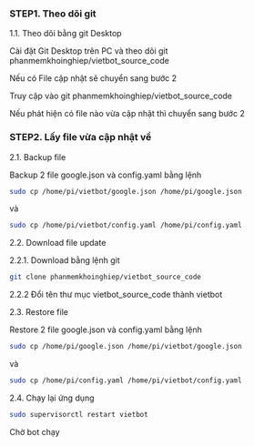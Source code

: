 
### STEP1. Theo dõi git

1.1. Theo dõi bằng git Desktop

Cài đặt Git Desktop trên PC và theo dõi git phanmemkhoinghiep/vietbot_source_code

Nếu có File cập nhật sẽ chuyển sang bước 2

Truy cập vào git phanmemkhoinghiep/vietbot_source_code 

Nếu phát hiện có file nào vừa cập nhật thì chuyển sang bước 2

### STEP2.  Lấy file vừa cập nhật về

2.1. Backup file

Backup 2 file google.json và config.yaml bằng lệnh

```sh
sudo cp /home/pi/vietbot/google.json /home/pi/google.json

```
và

```sh
sudo cp /home/pi/vietbot/config.yaml /home/pi/config.yaml

```

2.2. Download file update

2.2.1. Download bằng lệnh git
```sh
git clone phanmemkhoinghiep/vietbot_source_code

```
2.2.2 Đổi tên thư mục vietbot_source_code thành vietbot

2.3. Restore file

Restore 2 file google.json và config.yaml bằng lệnh

```sh
sudo cp /home/pi/google.json /home/pi/vietbot/google.json

```
và

```sh
sudo cp /home/pi/config.yaml /home/pi/vietbot/config.yaml

```
2.4. Chạy lại ứng dụng 

```sh
sudo supervisorctl restart vietbot

```
Chờ bot chạy
